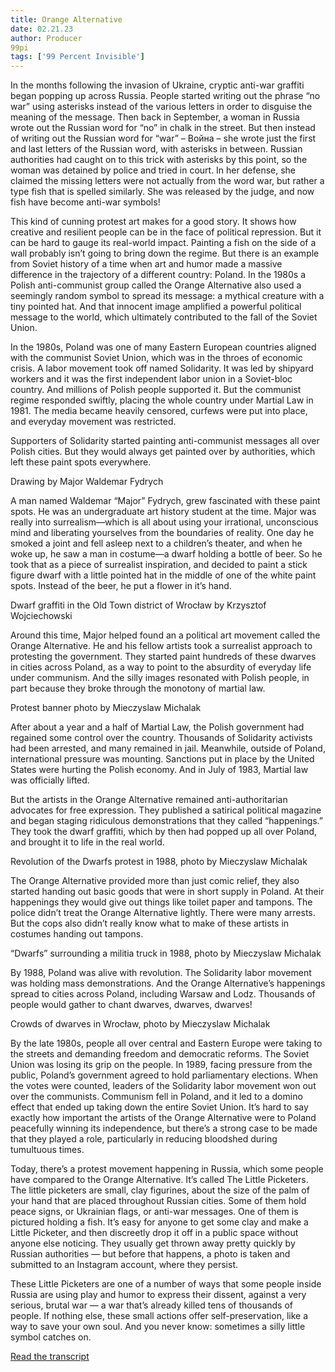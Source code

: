 ```yaml
---
title: Orange Alternative
date: 02.21.23
author: Producer
99pi
tags: ['99 Percent Invisible']
---
```


In the months following the invasion of Ukraine, cryptic anti-war graffiti began popping up across Russia. People started writing out the phrase “no war” using asterisks instead of the various letters in order to disguise the meaning of the message. Then back in September, a woman in Russia wrote out the Russian word for “no” in chalk in the street. But then instead of writing out the Russian word for “war” – Войнa – she wrote just the first and last letters of the Russian word, with asterisks in between. Russian authorities had caught on to this trick with asterisks by this point, so the woman was detained by police and tried in court. In her defense, she claimed the missing letters were not actually from the word war, but rather a type fish that is spelled similarly. She was released by the judge, and now fish have become anti-war symbols!


This kind of cunning protest art makes for a good story. It shows how creative and resilient people can be in the face of political repression. But it can be hard to gauge its real-world impact. Painting a fish on the side of a wall probably isn’t going to bring down the regime. But there is an example from Soviet history of a time when art and humor made a massive difference in the trajectory of a 
different 
country: Poland. In the 1980s a Polish anti-communist group called the Orange Alternative also used a seemingly random symbol to spread its message: a mythical creature with a tiny pointed hat. And that innocent image amplified a powerful political message to the world, which ultimately contributed to the fall of the Soviet Union.


In the 1980s, Poland was one of many Eastern European countries aligned with the communist Soviet Union, which was in the throes of economic crisis. A labor movement took off named Solidarity. It was led by shipyard workers and it was the first independent labor union in a Soviet-bloc country. And millions of Polish people supported it. But the communist regime responded swiftly, placing the whole country under Martial Law in 1981. The media became heavily censored, curfews were put into place, and everyday movement was restricted.


Supporters of Solidarity started painting anti-communist messages all over Polish cities. But they would always get painted over by authorities, which left these paint spots everywhere.


Drawing by Major Waldemar Fydrych


A man named Waldemar “Major” Fydrych, grew fascinated with these paint spots. He was an undergraduate art history student at the time. Major was really into surrealism—which is all about using your irrational, unconscious mind and liberating yourselves from the boundaries of reality. One day he smoked a joint and fell asleep next to a children’s theater, and when he woke up, he saw a man in costume—a dwarf holding a bottle of beer. So he took that as a piece of surrealist inspiration, and decided to paint a stick figure dwarf with a little pointed hat in the middle of one of the white paint spots. Instead of the beer, he put a flower in it’s hand.


Dwarf graffiti in the Old Town district of Wrocław by Krzysztof Wojciechowski


Around this time, Major helped found an a political art movement called the Orange Alternative. He and his fellow artists took a surrealist approach to protesting the government. They started paint hundreds of these dwarves in cities across Poland, as a way to point to the absurdity of everyday life under communism. And the silly images resonated with Polish people, in part because they broke through the monotony of martial law.


Protest banner photo by Mieczyslaw Michalak


After about a year and a half of Martial Law, the Polish government had regained some control over the country. Thousands of Solidarity activists had been arrested, and many remained in jail. Meanwhile, outside of Poland, international pressure was mounting. Sanctions put in place by the United States were hurting the Polish economy. And in July of 1983, Martial law was officially lifted.




But the artists in the Orange Alternative remained anti-authoritarian advocates for free expression. They published a satirical political magazine and began staging ridiculous demonstrations that they called “happenings.” They took the dwarf graffiti, which by then had popped up all over Poland, and brought it to life in the real world.


Revolution of the Dwarfs protest in 1988, photo by Mieczyslaw Michalak


The Orange Alternative provided more than just comic relief, they also started handing out basic goods that were in short supply in Poland. At their happenings they would give out things like toilet paper and tampons. The police didn’t treat the Orange Alternative lightly. There were many arrests. But the cops also didn’t really know what to make of these artists in costumes handing out tampons.


“Dwarfs” surrounding a militia truck in 1988, photo by Mieczyslaw Michalak


By 1988, Poland was alive with revolution. The Solidarity labor movement was holding mass demonstrations. And the Orange Alternative’s happenings spread to cities across Poland, including Warsaw and Lodz. Thousands of people would gather to chant dwarves, dwarves, dwarves!


Crowds of dwarves in Wrocław, photo by Mieczyslaw Michalak


By the late 1980s, people all over central and Eastern Europe were taking to the streets and demanding freedom and democratic reforms. The Soviet Union was losing its grip on the people. In 1989, facing pressure from the public, Poland’s government agreed to hold parliamentary elections. When the votes were counted, leaders of the Solidarity labor movement won out over the communists. Communism fell in Poland, and it led to a domino effect that ended up taking down the entire Soviet Union. It’s hard to say exactly how important the artists of the Orange Alternative were to Poland peacefully winning its independence, but there’s a strong case to be made that they played a role, particularly in reducing bloodshed during tumultuous times.




Today, there’s a protest movement happening in Russia, which some people have compared to the Orange Alternative. It’s called The Little Picketers. The little picketers are small, clay figurines, about the size of the palm of your hand that are placed throughout Russian cities. Some of them hold peace signs, or Ukrainian flags, or anti-war messages. One of them is pictured holding a fish. It’s easy for anyone to get some clay and make a Little Picketer, and then discreetly drop it off in a public space without anyone else noticing. They usually get thrown away pretty quickly by Russian authorities — but before that happens, a photo is taken and submitted to an Instagram account, where they persist.


These Little Picketers are one of a number of ways that some people inside Russia are using play and humor to express their dissent, against a very serious, brutal war — a war that’s already killed tens of thousands of people. If nothing else, these small actions offer self-preservation, like a way to save your own soul. And you never know: sometimes a silly little symbol catches on.

[Read the transcript](./Orange_Alternative_transcript.md)